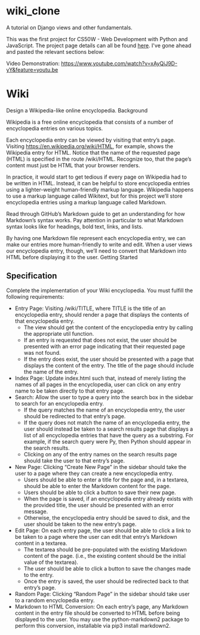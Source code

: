 # wiki_clone
A tutorial on Django views and other fundamentals. 

This was the first project for CS50W - Web Development with Python and JavaScript. The project page details can all be found [here](https://cs50.harvard.edu/web/2020/projects/1/wiki/).
I've gone ahead and pasted the relevant sections below:

Video Demonstration: https://www.youtube.com/watch?v=xAyQiJ9D-yY&feature=youtu.be

<h1>Wiki</h1>

Design a Wikipedia-like online encyclopedia.
Background

Wikipedia is a free online encyclopedia that consists of a number of encyclopedia entries on various topics.

Each encyclopedia entry can be viewed by visiting that entry’s page. Visiting https://en.wikipedia.org/wiki/HTML, for example, shows the Wikipedia entry for HTML. Notice that the name of the requested page (HTML) is specified in the route /wiki/HTML. Recognize too, that the page’s content must just be HTML that your browser renders.

In practice, it would start to get tedious if every page on Wikipedia had to be written in HTML. Instead, it can be helpful to store encyclopedia entries using a lighter-weight human-friendly markup language. Wikipedia happens to use a markup language called Wikitext, but for this project we’ll store encyclopedia entries using a markup language called Markdown.

Read through GitHub’s Markdown guide to get an understanding for how Markdown’s syntax works. Pay attention in particular to what Markdown syntax looks like for headings, bold text, links, and lists.

By having one Markdown file represent each encyclopedia entry, we can make our entries more human-friendly to write and edit. When a user views our encyclopedia entry, though, we’ll need to convert that Markdown into HTML before displaying it to the user.
Getting Started


<h2>Specification</h2>
Complete the implementation of your Wiki encyclopedia. You must fulfill the following requirements:

   - Entry Page: Visiting /wiki/TITLE, where TITLE is the title of an encyclopedia entry, should render a page that displays the contents of that encyclopedia entry.
        - The view should get the content of the encyclopedia entry by calling the appropriate util function.
        - If an entry is requested that does not exist, the user should be presented with an error page indicating that their requested page was not found.
        - If the entry does exist, the user should be presented with a page that displays the content of the entry. The title of the page should include the name of the entry.
   - Index Page: Update index.html such that, instead of merely listing the names of all pages in the encyclopedia, user can click on any entry name to be taken directly to that entry page.
   -  Search: Allow the user to type a query into the search box in the sidebar to search for an encyclopedia entry.
        - If the query matches the name of an encyclopedia entry, the user should be redirected to that entry’s page.
        - If the query does not match the name of an encyclopedia entry, the user should instead be taken to a search results page that displays a list of all encyclopedia entries that have the query as a substring. For example, if the search query were Py, then Python should appear in the search results.
        - Clicking on any of the entry names on the search results page should take the user to that entry’s page.
   - New Page: Clicking “Create New Page” in the sidebar should take the user to a page where they can create a new encyclopedia entry.
        - Users should be able to enter a title for the page and, in a textarea, should be able to enter the Markdown content for the page.
        - Users should be able to click a button to save their new page.
        - When the page is saved, if an encyclopedia entry already exists with the provided title, the user should be presented with an error message.
        - Otherwise, the encyclopedia entry should be saved to disk, and the user should be taken to the new entry’s page.
   - Edit Page: On each entry page, the user should be able to click a link to be taken to a page where the user can edit that entry’s Markdown content in a textarea.
        - The textarea should be pre-populated with the existing Markdown content of the page. (i.e., the existing content should be the initial value of the textarea).
        - The user should be able to click a button to save the changes made to the entry.
        - Once the entry is saved, the user should be redirected back to that entry’s page.
   - Random Page: Clicking “Random Page” in the sidebar should take user to a random encyclopedia entry.
   - Markdown to HTML Conversion: On each entry’s page, any Markdown content in the entry file should be converted to HTML before being displayed to the user. You may use the python-markdown2 package to perform this conversion, installable via pip3 install markdown2.
   
